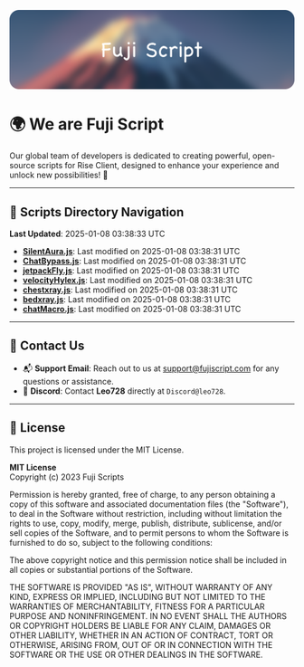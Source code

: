 ![Banner](.github/b.webp)

# 🌍 **We are Fuji Script**

Our global team of developers is dedicated to creating powerful, open-source scripts for Rise Client, designed to enhance your experience and unlock new possibilities! 🌟

---
<!-- SCRIPTS_NAVIGATION_START -->
## 📂 **Scripts Directory Navigation**

**Last Updated**: 2025-01-08 03:38:33 UTC

- **[SilentAura.js](scripts/SilentAura.js)**: Last modified on 2025-01-08 03:38:31 UTC
- **[ChatBypass.js](scripts/ChatBypass.js)**: Last modified on 2025-01-08 03:38:31 UTC
- **[jetpackFly.js](scripts/jetpackFly.js)**: Last modified on 2025-01-08 03:38:31 UTC
- **[velocityHylex.js](scripts/velocityHylex.js)**: Last modified on 2025-01-08 03:38:31 UTC
- **[chestxray.js](scripts/chestxray.js)**: Last modified on 2025-01-08 03:38:31 UTC
- **[bedxray.js](scripts/bedxray.js)**: Last modified on 2025-01-08 03:38:31 UTC
- **[chatMacro.js](scripts/chatMacro.js)**: Last modified on 2025-01-08 03:38:31 UTC

<!-- SCRIPTS_NAVIGATION_END -->

---

## 💬 **Contact Us**  
- 📬 **Support Email**: Reach out to us at [support@fujiscript.com](mailto:support@fujiscript.com) for any questions or assistance.  
- 💬 **Discord**: Contact **Leo728** directly at `Discord@leo728`.

---

## 📜 **License**

This project is licensed under the MIT License.  

**MIT License**  
Copyright (c) 2023 Fuji Scripts  

Permission is hereby granted, free of charge, to any person obtaining a copy of this software and associated documentation files (the "Software"), to deal in the Software without restriction, including without limitation the rights to use, copy, modify, merge, publish, distribute, sublicense, and/or sell copies of the Software, and to permit persons to whom the Software is furnished to do so, subject to the following conditions:  

The above copyright notice and this permission notice shall be included in all copies or substantial portions of the Software.  

THE SOFTWARE IS PROVIDED "AS IS", WITHOUT WARRANTY OF ANY KIND, EXPRESS OR IMPLIED, INCLUDING BUT NOT LIMITED TO THE WARRANTIES OF MERCHANTABILITY, FITNESS FOR A PARTICULAR PURPOSE AND NONINFRINGEMENT. IN NO EVENT SHALL THE AUTHORS OR COPYRIGHT HOLDERS BE LIABLE FOR ANY CLAIM, DAMAGES OR OTHER LIABILITY, WHETHER IN AN ACTION OF CONTRACT, TORT OR OTHERWISE, ARISING FROM, OUT OF OR IN CONNECTION WITH THE SOFTWARE OR THE USE OR OTHER DEALINGS IN THE SOFTWARE.  

